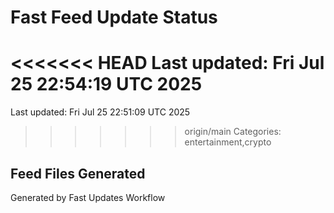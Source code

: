 # Fast Feed Update Status
<<<<<<< HEAD
Last updated: Fri Jul 25 22:54:19 UTC 2025
=======
Last updated: Fri Jul 25 22:51:09 UTC 2025
>>>>>>> origin/main
Categories: entertainment,crypto

## Feed Files Generated

Generated by Fast Updates Workflow
